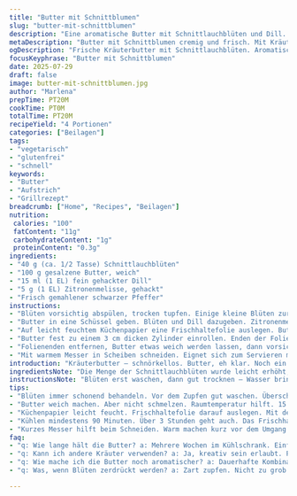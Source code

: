 ```yaml
---
title: "Butter mit Schnittblumen"
slug: "butter-mit-schnittblumen"
description: "Eine aromatische Butter mit Schnittlauchblüten und Dill. Salzige Butter, fein verfeinert. Frische Kräuter bringen Farbe und Geschmack. Einfach zusammengerührt, aufgerollt, gekühlt. Ideal als Aufstrich oder Beilage. 40 g Blüten, 100 g Butter, 15 ml gehackter Dill. Leicht gepfeffert, dekorativ mit Blüten und Frischkräutern. Keine Eier, keine Nüsse, glutenfrei. Supereinfach, schnell zubereitet, ideal zum Vorbereiten und Einfrieren."
metaDescription: "Butter mit Schnittblumen cremig und frisch. Mit Kräutern und Blüten verfeinert. Ideal als Aufstrich. Schnelle Zubereitung in 20 Minuten."
ogDescription: "Frische Kräuterbutter mit Schnittlauchblüten. Aromatisch und bunt. Einfach zu machen. Perfekt für Brot oder gegrillte Speisen."
focusKeyphrase: "Butter mit Schnittblumen"
date: 2025-07-29
draft: false
image: butter-mit-schnittblumen.jpg
author: "Marlena"
prepTime: PT20M
cookTime: PT0M
totalTime: PT20M
recipeYield: "4 Portionen"
categories: ["Beilagen"]
tags:
- "vegetarisch"
- "glutenfrei"
- "schnell"
keywords:
- "Butter"
- "Aufstrich"
- "Grillrezept"
breadcrumb: ["Home", "Recipes", "Beilagen"]
nutrition: 
 calories: "100"
 fatContent: "11g"
 carbohydrateContent: "1g"
 proteinContent: "0.3g"
ingredients:
- "40 g (ca. 1/2 Tasse) Schnittlauchblüten"
- "100 g gesalzene Butter, weich"
- "15 ml (1 EL) fein gehackter Dill"
- "5 g (1 EL) Zitronenmelisse, gehackt"
- "Frisch gemahlener schwarzer Pfeffer"
instructions:
- "Blüten vorsichtig abspülen, trocken tupfen. Einige kleine Blüten zur Deko beiseitelegen. Rest Blüten von den Stielen zupfen."
- "Butter in eine Schüssel geben. Blüten und Dill dazugeben. Zitronenmelisse untermischen. Pfeffern, aber sparsam – Salz ist in der Butter."
- "Auf leicht feuchtem Küchenpapier eine Frischhaltefolie auslegen. Buttermasse am Rand platzieren, mit Rand frei lassen."
- "Butter fest zu einem 3 cm dicken Zylinder einrollen. Enden der Folie verknoten. Mindestens 1,5 Stunden kühlstellen. Kann eingefroren werden."
- "Folienenden entfernen, Butter etwas weich werden lassen, dann vorsichtig mit den beiseitegelegten Blüten bestreuen. Nochmal sanft rollen, damit Blüten haften."
- "Mit warmem Messer in Scheiben schneiden. Eignet sich zum Servieren mit frischem Brot oder als Kräuterbutter zu gegrilltem Gemüse."
introduction: "Kräuterbutter – schnörkellos. Butter, eh klar. Noch ein Hauch Zitronenmelisse. Schnittlauchblüten machen’s bunter. Bald sonnige Tage, Grillen draußen. Butter vorbereitet, schnell greifbar. Für Brot oder gegrilltes Gemüse. Blumig, aber nicht aufdringlich. Keine Nüsse, keine Eier, glutenfrei – einfach. Dauer? 20 Minuten Aufwand, dann ab in den Kühlschrank. Kühl, damit sie fest wird. Manchmal einfrieren, so bleibt sie lange haltbar. Warmes Messer schneidet flüssige Herzen daraus. Geschmack ist leicht frisch, bio, die Kräuter bringen Würze, Pfeffer nur sparsam, denn Butter trägt Salz. Schnell gemacht, ohne großen Schnickschnack. Kleinere Schwankungen beim Zitronenmelisse-Anteil geben unterschiedliche Nuancen. Experimentieren erlaubt. Butter weicher machen, Kräuter rein, rollen, kühlen. Mehr braucht es nicht. Moosgrün, blütenbunt, handlich."
ingredientsNote: "Die Menge der Schnittlauchblüten wurde leicht erhöht, um den Blütengeschmack zu intensivieren. Butter reduziert, damit die Kräuter besser zur Geltung kommen. Dill ersetzt einen Teil des Schnittlauchs – bringt einen frischen, leicht würzigen Ton und harmoniert gut mit den Blüten. Zitronenmelisse als Ersatz für einen Teil der frischen Schnittlauchröllchen gibt eine leichte Zitrusnote und macht das Aroma komplexer. Sichere Reinigung der Blüten ist wichtig, Blüten vorsichtig behandeln, nicht zerdrücken. Butter unbedingt weich, aber nicht schmelzend. Kerriges, gesalzene Butter verwenden für Geschmack, sonst leiser. Klein geschnittene Kräuter und Blüten müssen gut verteilt werden für gleichmäßige Aromafreisetzung. Frischhaltefolie zum Rollen verwenden, damit die Butter kompakt bleibt, außerhalb der Folie härtet unterschiedlich schnell aus. Ohne Nüsse, Eier, glutenfrei und dunkelgrün mit hellen Blüten fördert vielseitige Verwendung, schnell zu händeln."
instructionsNote: "Blüten erst waschen, dann gut trocknen – Wasser bringt die Butter durcheinander. Das Zupfen sollte vorsichtig, nicht grob sein, damit sie nicht matschig werden. Butter immer weich, aber nicht schmelzend, besser Raumtemperatur 15 Minuten vor Beginn. Kräuter nach und nach unterheben, nicht zu doll mischen – Blüten wollen einen zarten Eindruck hinterlassen. Frischhaltefolie gut vorbereitet, leicht feucht, hilft beim festen Rollen. Roll einen kompakten Zylinder, etwa 3 cm Durchmesser, so gibt es schöne Scheiben. Kühlschrank hält sie fest, mindestens 90 Minuten, aber bis zu 3 Stunden gehen auch. Für längere Lagerung einfach einfrieren. Vor Gebrauch kurz bei Raumtemperatur lassen, dann schmierig und gut streichbar. Warmes Messer hilft beim Schneiden, kein Zerreisßgeräusch. Blüten nach dem Rollen nochmal auflegen, leicht dranrollen, damit sie nicht runterfallen. So wirkt die Butter lebendig, appetitlich. Auf Brot, Gemüse oder gegrilltem Fisch bringen sie Farbe und Aroma. Ohne weitere Schritte, keine Hitze, damit der Blütengeschmack erhalten bleibt."
tips:
- "Blüten immer schonend behandeln. Vor dem Zupfen gut waschen. Überschüssiges Wasser abtropfen lassen. Schmutz bleibt nicht an der Butter. Immer frische Blüten, nicht zu lange lagern. Eignen sich für die Dekoration."
- "Butter weich machen. Aber nicht schmelzen. Raumtemperatur hilft. 15 Minuten vorher rausholen. Dann einfach mischen. Dazu Kräuter und Blüten, einen gleichmäßigen Teig gestalten. Messung nicht so wichtig, probieren erlaubt."
- "Küchenpapier leicht feucht. Frischhaltefolie darauf auslegen. Mit der Butter aufrollen. Kompakt, so gibt’s schöne Scheiben. 3 cm dick, das ist die Zauberform. Kühl stellen für festen Halt. Das braucht Zeit."
- "Kühlen mindestens 90 Minuten. Über 3 Stunden geht auch. Das Frischhaltefolie nicht vergessen. Einfrieren klappt super. So hast du immer etwas zur Hand. Klare Struktur, damit die Butter nicht zerfällt. Aufbewahrung wichtig."
- "Kurzes Messer hilft beim Schneiden. Warm machen kurz vor dem Umgang. Brechen und reißen nicht erwünscht. Butter in Scheiben geben. Dann auf Brot oder zu Gemüse servieren. Lebendig, bunt – nicht vergessen."
faq:
- "q: Wie lange hält die Butter? a: Mehrere Wochen im Kühlschrank. Einfrieren funktioniert. Da ist sie Monate lagerbar. Kühl und dunkel aufbewahren. Geschmack bleibt lange gut."
- "q: Kann ich andere Kräuter verwenden? a: Ja, kreativ sein erlaubt. Petersilie, Basilikum oder Estragon. Alles geht. Geschmack ändern. Mal weniger Dill verwenden, mehr Malz. Probiere aus."
- "q: Wie mache ich die Butter noch aromatischer? a: Dauerhafte Kombination geht. Mehr verschiedene Blüten zusammen. Experimentiere mit Zitrusfrüchten. Etwas Abrieb von Limette oder Zitrone. Anders werden Aromen stärker."
- "q: Was, wenn Blüten zerdrückt werden? a: Zart zupfen. Nicht zu grob behandeln. Wasser vermeidest du. Zerdrückte Blüten machen die Butter matschig. Das sollte nicht sein. Frisch und lebendig bleiben die Blüten."

---
```

